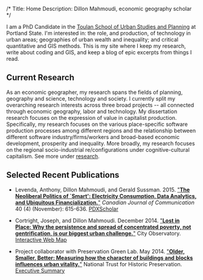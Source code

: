 /*
Title: Home
Description: Dillon Mahmoudi, economic geography scholar
*/

<hintro>I am a PhD Candidate in the [Toulan School of Urban Studies and Planning](http://www.pdx.edu/usp) at Portland State. I'm interested in: the role, and production, of technology in urban areas; geographies of urban wealth and inequality; and critical quantitative and GIS methods. This is my site where I keep my research, write about coding and GIS, and keep a blog of epic excerpts from things I read.</hintro>

## Current Research
As an economic geographer, my research spans the fields of planning, geography and science, technology and society. I currently split my overarching research interests across three broad projects -- all connected through economic geography, labor and technology. My dissertation research focuses on the expression of value in capitalist production. Specifically, my research focuses on the various place-specific software production processes among different regions and the relationship between different software industry/firms/workers and broad-based economic development, prosperity and inequality. More broadly, my research focuses on the regional socio-industrial re/configurations under cognitive-cultural capitalism. See more under [research](http://dillonm.io/research).

## Selected Recent Publications

-   Levenda, Anthony, Dillon Mahmoudi, and Gerald Sussman. 2015.
    ["**The Neoliberal Politics of `Smart': Electricity Consumption, Data Analytics, and Ubiquitous Financialization.**"](http://www.cjc-online.ca/index.php/journal/article/view/2928) 
    *Canadian Journal of Communication* 40 (4) (November): 615-636.
    [PDXScholar](http://pdxscholar.library.pdx.edu/usp_fac/116/)

-   Cortright, Joseph, and Dillon Mahmoudi. December 2014.
    ["**Lost in Place: Why the persistence and spread of concentrated poverty, not gentrification, is our biggest urban challenge.**"](http://dillonm.io/articles/Cortright_Mahmoudi_2014_Lost-In-Place.pdf) 
    City Observatory. [Interactive Web
    Map](http://cityobservatory.org/maps/lostinplace/)

-   Project collaborator with Preservation Green Lab. May 2014.
    ["**Older, Smaller, Better: Measuring how the character of buildings and blocks influences urban vitality.**"](http://dillonm.io/articles/NTHP_PGL_OlderSmallerBetter_ReportOnly.pdf) 
    National Trust for Historic Preservation. [Executive
    Summary](http://dillonm.io/articles/NTHP_PGL_OlderSmallerBetter_ExecSummary.pdf)